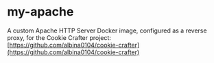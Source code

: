 # my-apache

A custom Apache HTTP Server Docker image, configured as a reverse proxy, for the Cookie Crafter project: [https://github.com/albina0104/cookie-crafter](https://github.com/albina0104/cookie-crafter)
